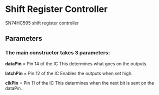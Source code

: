 # Shift Register Controller

SN74HC595 shift register controller

## Parameters
### The main constructor takes 3 parameters:

**dataPin** = Pin 14 of the IC
This determines what goes on the outputs.

**latchPin** = Pin 12 of the IC
Enables the outputs when set high.

**clkPin** = Pin 11 of the IC
This determines when the next bit is sent on the dataPin.
